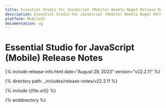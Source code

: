 ```yaml
---
title: Essential Studio for JavaScript (Mobile) Weekly Nuget Release Release Notes  
description: Essential Studio for JavaScript (Mobile) Weekly Nuget Release Release Notes  
platform: MobileJS
documentation: ug
---
```


# Essential Studio for JavaScript (Mobile)  Release Notes  

{% include release-info.html date="August 29, 2023"  version="v22.2.11" %} 

{% directory path: _includes/release-notes/v22.2.11 %}

{% include {{file.url}} %}

{% enddirectory %}